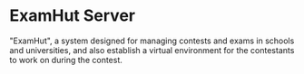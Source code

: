 # ExamHut Server

"ExamHut", a system designed for managing contests and exams in schools and universities, and also establish a virtual environment for the contestants to work on during the contest.
